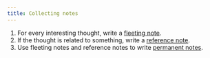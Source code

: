 ```yaml
---
title: Collecting notes
---
```


1. For every interesting thought, write a [fleeting note](./fleeting-notes.md).
2. If the thought is related to something, write a [reference note](./reference-notes.md).
3. Use fleeting notes and reference notes to write [permanent notes](./permanent-notes.md).